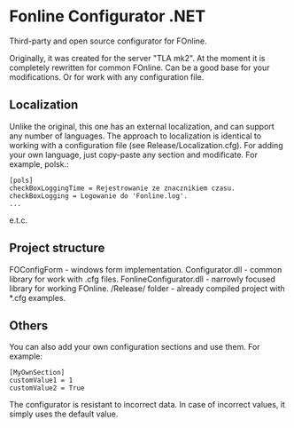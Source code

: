 # Fonline Configurator .NET
Third-party and open source configurator for FOnline.

Originally, it was created for the server "TLA mk2". At the moment it is completely rewritten for common FOnline.
Can be a good base for your modifications. Or for  work with any configuration file.

## Localization
Unlike the original, this one has an external localization, and can support any number of languages.
The approach to localization is identical to working with a configuration file (see Release/Localization.cfg). 
For adding your own language, just copy-paste any section and modificate. For example, polsk.:
```
[pols]
checkBoxLoggingTime = Rejestrowanie ze znacznikiem czasu.
checkBoxLogging = Logowanie do 'Fonline.log'.
...
```
e.t.c.

## Project structure
FOConfigForm - windows form implementation.
Configurator.dll - common library for work with .cfg files. 
FonlineConfigurator.dll - narrowly focused library for working FOnline.
/Release/ folder - already compiled project with *.cfg examples.

## Others

You can also add your own configuration sections and use them. For example:
```
[MyOwnSection]
customValue1 = 1
customValue2 = True
```

The configurator is resistant to incorrect data. In case of incorrect values, it simply uses the default value.
